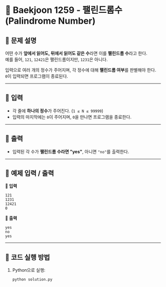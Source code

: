 # 🔄 Baekjoon 1259 - 팰린드롬수 (Palindrome Number)

## 📌 문제 설명
어떤 수가 **앞에서 읽어도, 뒤에서 읽어도 같은 수**라면 이를 **팰린드롬 수**라고 한다.  
예를 들어, `121`, `12421`은 팰린드롬이지만, `1231`은 아니다.  

입력으로 여러 개의 정수가 주어지며, 각 정수에 대해 **팰린드롬 여부**를 판별해야 한다.  
`0`이 입력되면 프로그램이 종료된다.

---

## 📌 입력
- 각 줄에 **하나의 정수**가 주어진다. (`1 ≤ N ≤ 99999`)
- 입력의 마지막에는 `0`이 주어지며, `0`을 만나면 프로그램을 종료한다.

---

## 📌 출력
- 입력된 각 수가 **팰린드롬 수라면 "yes"**, 아니면 `"no"`를 출력한다.

---

## 📌 예제 입력 / 출력
**🔹 입력**
```
121
1231
12421
0
```


**🔹 출력**
```
yes
no
yes
```

---

## 📌 코드 실행 방법
1. Python으로 실행:
   ```bash
   python solution.py

